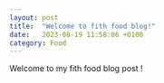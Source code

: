 ```yaml
---
layout: post
title:  "Welcome to fith food blog!"
date:   2023-08-19 11:58:06 +0100
category: Food
---
```


Welcome to my fith food blog post !
